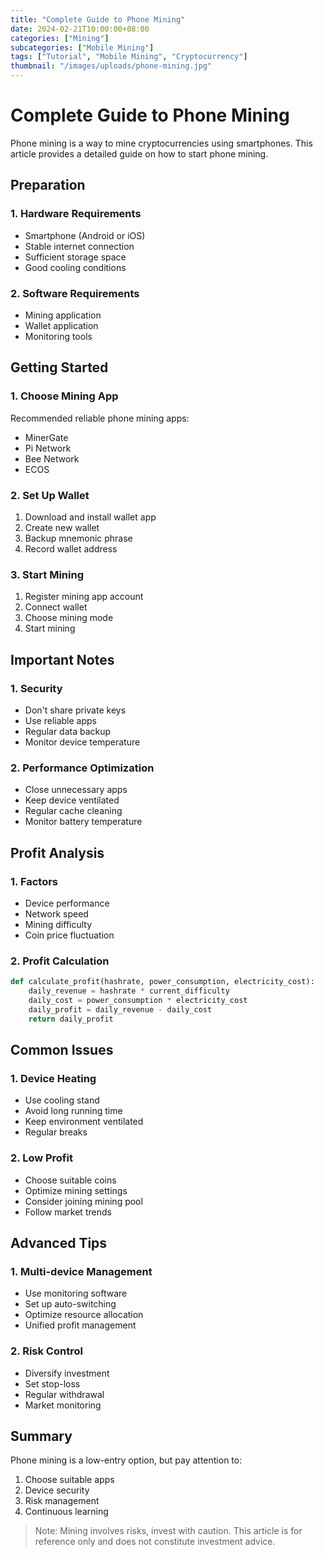 ```yaml
---
title: "Complete Guide to Phone Mining"
date: 2024-02-21T10:00:00+08:00
categories: ["Mining"]
subcategories: ["Mobile Mining"]
tags: ["Tutorial", "Mobile Mining", "Cryptocurrency"]
thumbnail: "/images/uploads/phone-mining.jpg"
---
```


# Complete Guide to Phone Mining

Phone mining is a way to mine cryptocurrencies using smartphones. This article provides a detailed guide on how to start phone mining.

## Preparation

### 1. Hardware Requirements
- Smartphone (Android or iOS)
- Stable internet connection
- Sufficient storage space
- Good cooling conditions

### 2. Software Requirements
- Mining application
- Wallet application
- Monitoring tools

## Getting Started

### 1. Choose Mining App
Recommended reliable phone mining apps:
- MinerGate
- Pi Network
- Bee Network
- ECOS

### 2. Set Up Wallet
1. Download and install wallet app
2. Create new wallet
3. Backup mnemonic phrase
4. Record wallet address

### 3. Start Mining
1. Register mining app account
2. Connect wallet
3. Choose mining mode
4. Start mining

## Important Notes

### 1. Security
- Don't share private keys
- Use reliable apps
- Regular data backup
- Monitor device temperature

### 2. Performance Optimization
- Close unnecessary apps
- Keep device ventilated
- Regular cache cleaning
- Monitor battery temperature

## Profit Analysis

### 1. Factors
- Device performance
- Network speed
- Mining difficulty
- Coin price fluctuation

### 2. Profit Calculation
```python
def calculate_profit(hashrate, power_consumption, electricity_cost):
    daily_revenue = hashrate * current_difficulty
    daily_cost = power_consumption * electricity_cost
    daily_profit = daily_revenue - daily_cost
    return daily_profit
```

## Common Issues

### 1. Device Heating
- Use cooling stand
- Avoid long running time
- Keep environment ventilated
- Regular breaks

### 2. Low Profit
- Choose suitable coins
- Optimize mining settings
- Consider joining mining pool
- Follow market trends

## Advanced Tips

### 1. Multi-device Management
- Use monitoring software
- Set up auto-switching
- Optimize resource allocation
- Unified profit management

### 2. Risk Control
- Diversify investment
- Set stop-loss
- Regular withdrawal
- Market monitoring

## Summary

Phone mining is a low-entry option, but pay attention to:
1. Choose suitable apps
2. Device security
3. Risk management
4. Continuous learning

> Note: Mining involves risks, invest with caution. This article is for reference only and does not constitute investment advice. 